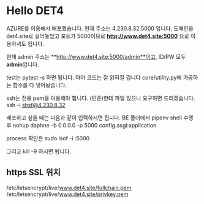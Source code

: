 # Hello DET4

AZURE를 이용해서 배포했습니다.
현재 주소는 4.230.8.32:5000 입니다.
도매인을 det4.site로 걸어놓았고 포트가 5000이므로
**http://www.det4.site:5000** 으로 이용하셔도 됩니다.

현재 admin 주소는 **http://www.det4.site:5000/admin**이고, ID/PW 모두 **admin**입니다.

test는 pytest -s 하면 됩니다. 아마 코드는 잘 읽혀질 겁니다
core/utility.py에 가공하는 함수를 다 넣어놨습니다.

ssh는 전용 pem을 이용해야 합니다. (민준)한테 파일 있으니 요구하면 드리겠습니다.
ssh -i <private key path> shsf@4.230.8.32

배포하고 싶을 때는 다음과 같이 입력하시면 됩니다.
BE 폴더에서 pipenv shell 수행 후
nohup daphne -b 0.0.0.0 -p 5000 config.asgi:application

process 확인은 sudo lsof -i :5000

그리고 kill -9 <PID> 하시면 됩니다.

## https SSL 위치

/etc/letsencrypt/live/www.det4.site/fullchain.pem
/etc/letsencrypt/live/www.det4.site/privkey.pem
